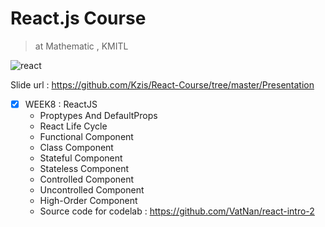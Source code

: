 # React.js Course
> at Mathematic , KMITL

![react](https://user-images.githubusercontent.com/25294734/38037706-9c6c050c-32d3-11e8-864d-6d5647a83b29.png)

Slide url : https://github.com/Kzis/React-Course/tree/master/Presentation

- [x] WEEK8 : ReactJS
  - Proptypes And DefaultProps
  - React Life Cycle 
  - Functional Component
  - Class Component
  - Stateful Component
  - Stateless Component
  - Controlled Component
  - Uncontrolled Component
  - High-Order Component
  - Source code for codelab : https://github.com/VatNan/react-intro-2

